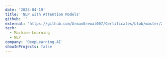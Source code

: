 ```yaml
---
date: '2023-04-19'
title: 'NLP with Attention Models'
github: ''
external: 'https://github.com/ArmanGrewal007/Certificates/blob/master/2023_04_19_Coursera_NLP4.pdf'
tech:
  - Machine-Learning
  - NLP
company: 'DeepLearning.AI'
showInProjects: false
---
```



